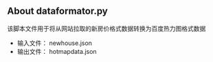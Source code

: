 ## About dataformator.py

 该脚本文件用于将从网站拉取的新房价格式数据转换为百度热力图格式数据

* 输入文件： newhouse.json
* 输出文件： hotmapdata.json

